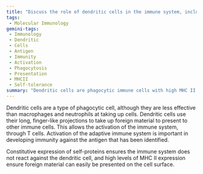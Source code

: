 ```yaml
---
title: "Discuss the role of dendritic cells in the immune system, including their functions in antigen presentation and activation of T cells."
tags:
 - Molecular Immunology
gemini-tags:
 - Immunology
 - Dendritic
 - Cells
 - Antigen
 - Immunity
 - Activation
 - Phagocytosis
 - Presentation
 - MHCII
 - Self-tolerance
summary: "Dendritic cells are phagocytic immune cells with high MHC II expression that capture and present foreign antigens to T cells, initiating adaptive immunity while avoiding self-attack."
---
```

Dendritic cells are a type of phagocytic cell, although they are less effective than macrophages and neutrophils at taking up cells. Dendritic cells use their long, finger-like projections to take up foreign material to present to other immune cells. This allows the activation of the immune system, through T cells. Activation of the adaptive immune system is important in developing immunity against the antigen that has been identified. 

Constitutive expression of self-proteins ensures the immune system does not react against the dendritic cell, and high levels of MHC II expression ensure foreign material can easily be presented on the cell surface.